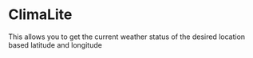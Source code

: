 # ClimaLite
This allows you to get the current weather status of the desired location based latitude and longitude 
